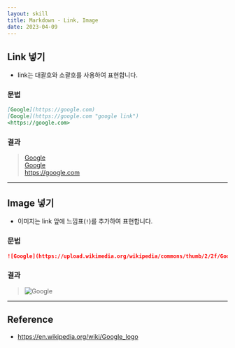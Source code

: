 ```yaml
---
layout: skill
title: Markdown - Link, Image
date: 2023-04-09
---
```





## Link 넣기

- link는 대괄호와 소괄호를 사용하여 표현합니다.

### 문법

```markdown
[Google](https://google.com)   
[Google](https://google.com "google link")   
<https://google.com>
```

### 결과

> [Google](https://google.com)   
> [Google](https://google.com "google link")   
> <https://google.com>




---




## Image 넣기

- 이미지는 link 앞에 느낌표(`!`)를 추가하여 표현합니다.

### 문법

```markdown
![Google](https://upload.wikimedia.org/wikipedia/commons/thumb/2/2f/Google_2015_logo.svg/500px-Google_2015_logo.svg.png)
```

### 결과

> ![Google](https://upload.wikimedia.org/wikipedia/commons/thumb/2/2f/Google_2015_logo.svg/500px-Google_2015_logo.svg.png)




---




## Reference

- <https://en.wikipedia.org/wiki/Google_logo>
